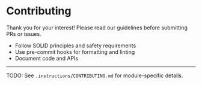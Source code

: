 # Contributing

Thank you for your interest! Please read our guidelines before submitting PRs or issues.

- Follow SOLID principles and safety requirements
- Use pre-commit hooks for formatting and linting
- Document code and APIs

---

TODO: See `.instructions/CONTRIBUTING.md` for module-specific details.
